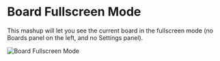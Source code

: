 Board Fullscreen Mode
==================

This mashup will let you see the current board in the fullscreen mode (no Boards panel on the left, and no Settings panel).

![Board Fullscreen Mode](https://github.com/TargetProcess/TP3MashupLibrary/raw/master/Board%20Fullscreen%20Mode/BoardFullscreenMode.png)



